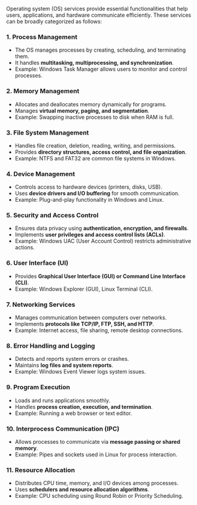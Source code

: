 

Operating system (OS) services provide essential functionalities that help users, applications, and hardware communicate efficiently. These services can be broadly categorized as follows:

### 1. **Process Management**

- The OS manages processes by creating, scheduling, and terminating them.
- It handles **multitasking, multiprocessing, and synchronization**.
- Example: Windows Task Manager allows users to monitor and control processes.

### 2. **Memory Management**

- Allocates and deallocates memory dynamically for programs.
- Manages **virtual memory, paging, and segmentation**.
- Example: Swapping inactive processes to disk when RAM is full.

### 3. **File System Management**

- Handles file creation, deletion, reading, writing, and permissions.
- Provides **directory structures, access control, and file organization**.
- Example: NTFS and FAT32 are common file systems in Windows.

### 4. **Device Management**

- Controls access to hardware devices (printers, disks, USB).
- Uses **device drivers and I/O buffering** for smooth communication.
- Example: Plug-and-play functionality in Windows and Linux.

### 5. **Security and Access Control**

- Ensures data privacy using **authentication, encryption, and firewalls**.
- Implements **user privileges and access control lists (ACLs)**.
- Example: Windows UAC (User Account Control) restricts administrative actions.

### 6. **User Interface (UI)**

- Provides **Graphical User Interface (GUI) or Command Line Interface (CLI)**.
- Example: Windows Explorer (GUI), Linux Terminal (CLI).

### 7. **Networking Services**

- Manages communication between computers over networks.
- Implements **protocols like TCP/IP, FTP, SSH, and HTTP**.
- Example: Internet access, file sharing, remote desktop connections.

### 8. **Error Handling and Logging**

- Detects and reports system errors or crashes.
- Maintains **log files and system reports**.
- Example: Windows Event Viewer logs system issues.

### 9. **Program Execution**

- Loads and runs applications smoothly.
- Handles **process creation, execution, and termination**.
- Example: Running a web browser or text editor.

### 10. **Interprocess Communication (IPC)**

- Allows processes to communicate via **message passing or shared memory**.
- Example: Pipes and sockets used in Linux for process interaction.

### 11. **Resource Allocation**

- Distributes CPU time, memory, and I/O devices among processes.
- Uses **schedulers and resource allocation algorithms**.
- Example: CPU scheduling using Round Robin or Priority Scheduling.